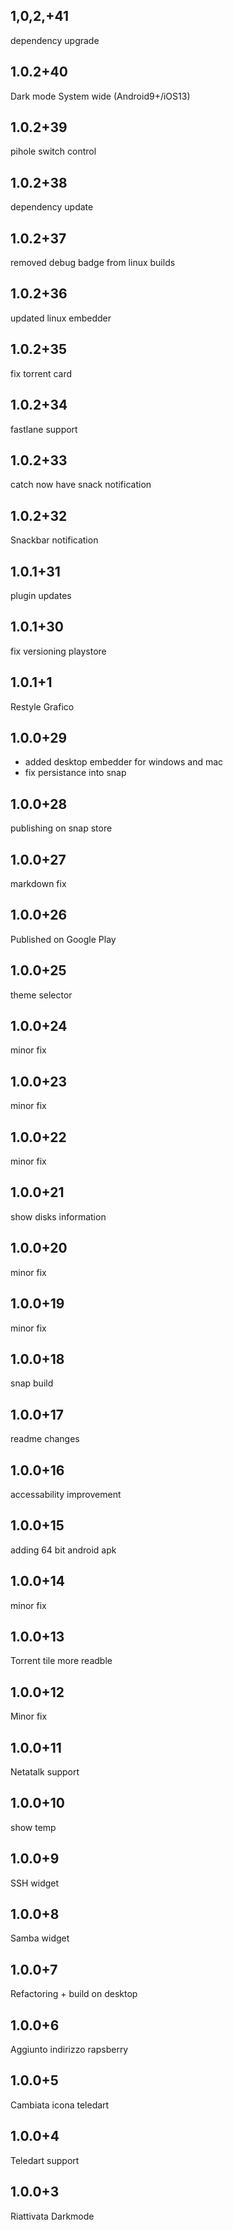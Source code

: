 ## 1,0,2,+41 
dependency upgrade

## 1.0.2+40
Dark mode System wide (Android9+/iOS13)

## 1.0.2+39
pihole switch control

## 1.0.2+38 
dependency update

## 1.0.2+37
removed debug badge from linux builds

## 1.0.2+36
updated linux embedder

## 1.0.2+35
fix torrent card

## 1.0.2+34
fastlane support

## 1.0.2+33
catch now have snack notification

## 1.0.2+32
Snackbar notification

## 1.0.1+31 
plugin updates

## 1.0.1+30
fix versioning playstore

## 1.0.1+1
Restyle Grafico

## 1.0.0+29
- added desktop embedder for windows and mac
- fix persistance into snap 

## 1.0.0+28
publishing on snap store

## 1.0.0+27
markdown fix

## 1.0.0+26
Published on Google Play

## 1.0.0+25
theme selector

## 1.0.0+24
minor fix

## 1.0.0+23
minor fix

## 1.0.0+22
minor fix

## 1.0.0+21
show disks information

## 1.0.0+20
minor fix 

## 1.0.0+19
minor fix 

## 1.0.0+18
snap build

## 1.0.0+17
readme changes

## 1.0.0+16
accessability improvement

## 1.0.0+15 
adding 64 bit android apk

## 1.0.0+14
minor fix

## 1.0.0+13
Torrent tile more readble

## 1.0.0+12
Minor fix

## 1.0.0+11
Netatalk support

## 1.0.0+10
show temp

## 1.0.0+9
SSH widget

## 1.0.0+8
Samba widget

## 1.0.0+7
Refactoring + build on desktop

## 1.0.0+6
Aggiunto indirizzo rapsberry

## 1.0.0+5
Cambiata icona teledart

## 1.0.0+4

Teledart support

## 1.0.0+3

Riattivata Darkmode
